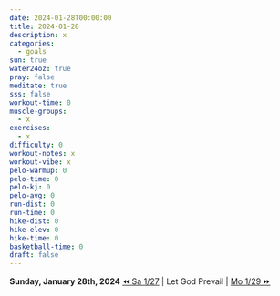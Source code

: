 ```yaml
---
date: 2024-01-28T00:00:00
title: 2024-01-28
description: x
categories:
  - goals
sun: true
water24oz: true
pray: false
meditate: true
sss: false
workout-time: 0
muscle-groups:
  - x
exercises:
  - x
difficulty: 0
workout-notes: x
workout-vibe: x
pelo-warmup: 0
pelo-time: 0
pelo-kj: 0
pelo-avg: 0
run-dist: 0
run-time: 0
hike-dist: 0
hike-elev: 0
hike-time: 0
basketball-time: 0
draft: false
---
```

**Sunday, January 28th, 2024**
[⏪ Sa 1/27](goals/2024-01-27) | Let God Prevail | [Mo 1/29 ⏩](goals/2024-01-29)


